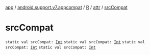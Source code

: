 [app](../../../index.md) / [android.support.v7.appcompat](../../index.md) / [R](../index.md) / [attr](index.md) / [srcCompat](.)

# srcCompat

`static val srcCompat: `[`Int`](https://kotlinlang.org/api/latest/jvm/stdlib/kotlin/-int/index.html)
`static val srcCompat: `[`Int`](https://kotlinlang.org/api/latest/jvm/stdlib/kotlin/-int/index.html)
`static val srcCompat: `[`Int`](https://kotlinlang.org/api/latest/jvm/stdlib/kotlin/-int/index.html)
`static val srcCompat: `[`Int`](https://kotlinlang.org/api/latest/jvm/stdlib/kotlin/-int/index.html)